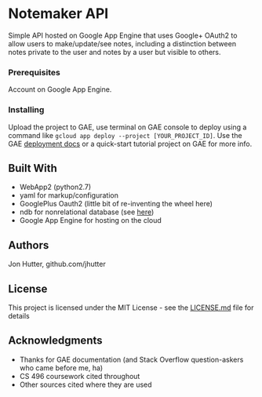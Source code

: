# Notemaker API

Simple API hosted on Google App Engine that uses Google+ OAuth2 to allow users to make/update/see notes, 
including a distinction between notes private to the user and notes by a user but visible to others.

### Prerequisites

Account on Google App Engine.

### Installing

Upload the project to GAE, use terminal on GAE console to deploy using a command like `gcloud app deploy --project [YOUR_PROJECT_ID]`. 
Use the GAE [deployment docs](https://cloud.google.com/appengine/docs/standard/python/tools/uploadinganapp) 
or a quick-start tutorial project on GAE for more info.


## Built With

* WebApp2 (python2.7)
* yaml for markup/configuration
* GooglePlus Oauth2 (little bit of re-inventing the wheel here)
* ndb for nonrelational database (see [here](https://cloud.google.com/appengine/docs/standard/python/ndb/))
* Google App Engine for hosting on the cloud

## Authors

Jon Hutter, github.com/jhutter

## License

This project is licensed under the MIT License - see the [LICENSE.md](LICENSE.md) file for details

## Acknowledgments

* Thanks for GAE documentation (and Stack Overflow question-askers who came before me, ha)
* CS 496 coursework cited throughout
* Other sources cited where they are used
